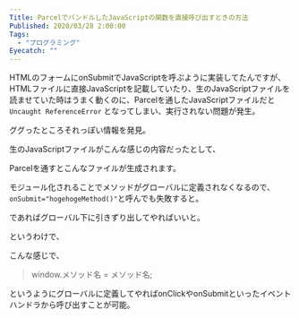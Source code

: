 ```yaml
---
Title: ParcelでバンドルしたJavaScriptの関数を直接呼び出すときの方法
Published: 2020/03/28 2:00:00
Tags:
  - "プログラミング"
Eyecatch: ""
---
```

HTMLのフォームにonSubmitでJavaScriptを呼ぶように実装してたんですが、HTMLファイルに直接JavaScriptを記載していたり、生のJavaScriptファイルを読ませていた時はうまく動くのに、Parcelを通したJavaScriptファイルだと `Uncaught ReferenceError` となってしまい、実行されない問題が発生。  

ググったところそれっぽい情報を発見。  

<?# EmbedLink "https://teratail.com/questions/121802" /?>

生のJavaScriptファイルがこんな感じの内容だったとして、

<?# EmbedLink "https://gist.github.com/Ovis/d626b8667233ff75e92cb79b23b83a41" /?>

Parcelを通すとこんなファイルが生成されます。

<?# EmbedLink "https://gist.github.com/Ovis/a08c18d3d5afdaf327dccb7ebd7557b8" /?>

モジュール化されることでメソッドがグローバルに定義されなくなるので、`onSubmit="hogehogeMethod()"`と呼んでも失敗すると。  

であればグローバル下に引きずり出してやればいいと。  

というわけで、  

<?# EmbedLink "https://gist.github.com/Ovis/ff7bb3c12108525d55d4b7fc3df4e569" /?>

こんな感じで、 
> window.メソッド名 = メソッド名;

というようにグローバルに定義してやればonClickやonSubmitといったイベントハンドラから呼び出すことが可能。  

